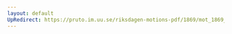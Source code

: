 ```yaml
---
layout: default
UpRedirect: https://pruto.im.uu.se/riksdagen-motions-pdf/1869/mot_1869__ak__50.pdf
---
```

